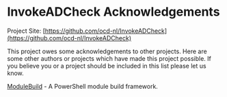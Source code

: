 # InvokeADCheck Acknowledgements

Project Site: [https://github.com/ocd-nl/InvokeADCheck](https://github.com/ocd-nl/InvokeADCheck)

This project owes some acknowledgements to other projects. Here are some other authors or projects which have made this project possible. If you believe you or a project should be included in this list please let us know.

[ModuleBuild](https://github.com/zloeber/ModuleBuild) - A PowerShell module build framework.
